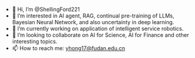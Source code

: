 - 👋 Hi, I’m @ShellingFord221
- 👀 I’m interested in AI agent, RAG, continual pre-training of LLMs, Bayesian Neural Network, and also uncertainty in deep learning.
- 🌱 I’m currently working on application of intelligent service robotics.
- 💞️ I’m looking to collaborate on AI for Science, AI for Finance and other interesting topics.
- 📫 How to reach me: yhong17@fudan.edu.cn

<!---
ShellingFord221/ShellingFord221 is a ✨ special ✨ repository because its `README.md` (this file) appears on your GitHub profile.
You can click the Preview link to take a look at your changes.
--->
